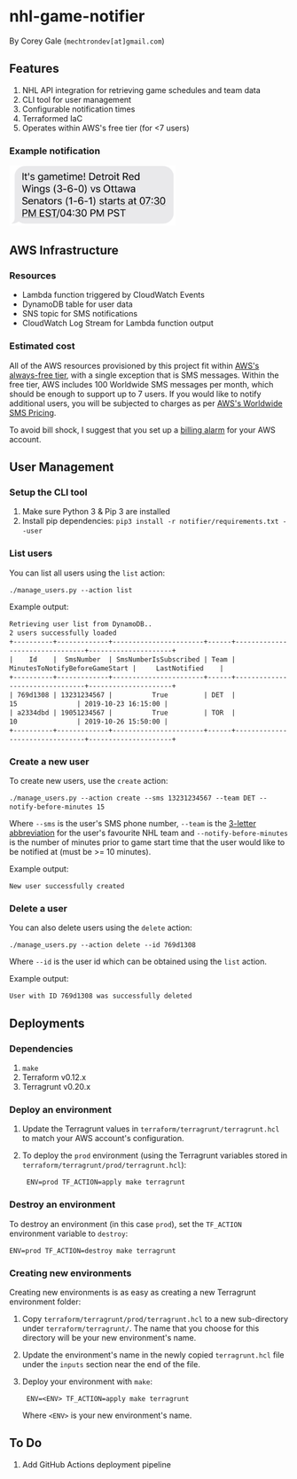 # nhl-game-notifier

By Corey Gale (`mechtrondev[at]gmail.com`)

## Features

1. NHL API integration for retrieving game schedules and team data
1. CLI tool for user management
1. Configurable notification times
1. Terraformed IaC
1. Operates within AWS's free tier (for <7 users)

### Example notification

<img src="img/example_notification.jpg" width="300">

## AWS Infrastructure

### Resources

- Lambda function triggered by CloudWatch Events
- DynamoDB table for user data
- SNS topic for SMS notifications
- CloudWatch Log Stream for Lambda function output

### Estimated cost

All of the AWS resources provisioned by this project fit within [AWS's always-free tier](https://aws.amazon.com/free/?all-free-tier.sort-by=item.additionalFields.SortRank&all-free-tier.sort-order=asc&awsf.Free%20Tier%20Types=tier%23always-free), with a single exception that is SMS messages. Within the free tier, AWS includes 100 Worldwide SMS messages per month, which should be enough to support up to 7 users. If you would like to notify additional users, you will be subjected to charges as per [AWS's Worldwide SMS Pricing](https://aws.amazon.com/sns/sms-pricing/).

To avoid bill shock, I suggest that you set up a [billing alarm](https://docs.aws.amazon.com/AmazonCloudWatch/latest/monitoring/monitor_estimated_charges_with_cloudwatch.html) for your AWS account.

## User Management

### Setup the CLI tool

1. Make sure Python 3 & Pip 3 are installed
1. Install pip dependencies: `pip3 install -r notifier/requirements.txt --user`

### List users

You can list all users using the `list` action:

	./manage_users.py --action list
	
Example output:

```	
Retrieving user list from DynamoDB..
2 users successfully loaded
+----------+-------------+-----------------------+------+--------------------------------+---------------------+
|    Id    |  SmsNumber  | SmsNumberIsSubscribed | Team | MinutesToNotifyBeforeGameStart |     LastNotified    |
+----------+-------------+-----------------------+------+--------------------------------+---------------------+
| 769d1308 | 13231234567 |          True         | DET  |               15               | 2019-10-23 16:15:00 |
| a2334dbd | 19051234567 |          True         | TOR  |               10               | 2019-10-26 15:50:00 |
+----------+-------------+-----------------------+------+--------------------------------+---------------------+
```

### Create a new user

To create new users, use the `create` action:

	./manage_users.py --action create --sms 13231234567 --team DET --notify-before-minutes 15

Where `--sms` is the user's SMS phone number, `--team` is the [3-letter abbreviation](https://en.wikipedia.org/wiki/Template:NHL_team_abbreviations) for the user's favourite NHL team and `--notify-before-minutes` is the number of minutes prior to game start time that the user would like to be notified at (must be >= 10 minutes).

Example output:
	
	New user successfully created

### Delete a user

You can also delete users using the `delete` action:

	./manage_users.py --action delete --id 769d1308

Where `--id` is the user id which can be obtained using the `list` action.

Example output:

	User with ID 769d1308 was successfully deleted

## Deployments

### Dependencies

1. `make`
1. Terraform v0.12.x
1. Terragrunt v0.20.x

### Deploy an environment

1. Update the Terragrunt values in `terraform/terragrunt/terragrunt.hcl` to match your AWS account's configuration.
1. To deploy the `prod` environment (using the Terragrunt variables stored in `terraform/terragrunt/prod/terragrunt.hcl`):

		ENV=prod TF_ACTION=apply make terragrunt

### Destroy an environment

To destroy an environment (in this case `prod`), set the `TF_ACTION` environment variable to `destroy`:

	ENV=prod TF_ACTION=destroy make terragrunt


### Creating new environments

Creating new environments is as easy as creating a new Terragrunt environment folder:

1. Copy `terraform/terragrunt/prod/terragrunt.hcl` to a new sub-directory under `terraform/terragrunt/`. The name that you choose for this directory will be your new environment's name.
1. Update the environment's name in the newly copied `terragrunt.hcl` file under the `inputs` section near the end of the file.
1. Deploy your environment with `make`:
		
		ENV=<ENV> TF_ACTION=apply make terragrunt
		
	Where `<ENV>` is your new environment's name.

## To Do

1. Add GitHub Actions deployment pipeline
